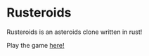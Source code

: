 # Rusteroids
Rusteroids is an asteroids clone written in rust!

Play the game [here!](https://xryshirfxn.github.io/rusteroids/)
